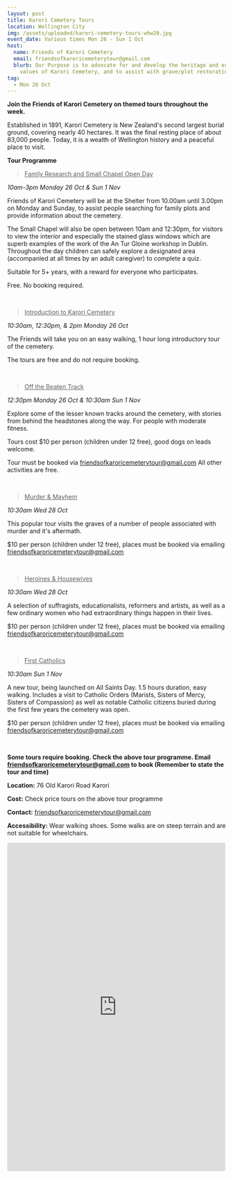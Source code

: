 ```yaml
---
layout: post
title: Karori Cemetery Tours
location: Wellington City
img: /assets/uploaded/karori-cemetery-tours-whw20.jpg
event_date: Various times Mon 26 - Sun 1 Oct
host:
  name: Friends of Karori Cemetery
  email: friendsofkaroricemeterytour@gmail.com
  blurb: Our Purpose is to advocate for and develop the heritage and ecological
    values of Karori Cemetery, and to assist with grave/plot restoration
tag:
  - Mon 26 Oct
---
```

**Join the Friends of Karori Cemetery on themed tours throughout the week.** 

Established in 1891, Karori Cemetery is New Zealand's second largest burial ground, covering nearly 40 hectares. It was the final resting place of about 83,000 people. Today, it is a wealth of Wellington history and a peaceful place to visit. 

**Tour Programme** 

<BLOCKQUOTE><u>Family Research and Small Chapel Open Day</u> </BLOCKQUOTE>

*10am-3pm Monday 26 Oct & Sun 1 Nov* <br>

Friends of Karori Cemetery will be at the Shelter from 10.00am until 3.00pm on Monday and Sunday, to assist people searching for family plots and provide information about the cemetery. <br>

The Small Chapel will also be open between 10am and 12:30pm, for visitors to view the interior and especially the stained glass windows which are superb examples of the work of the An Tur Gloine workshop in Dublin. Throughout the day children can safely explore a designated area (accompanied at all times by an adult caregiver) to complete a quiz. <br>

Suitable for 5+ years, with a reward for everyone who participates.<br>

Free. No booking required.<br>

<br>

<BLOCKQUOTE> <u>Introduction to Karori Cemetery
</u> </BLOCKQUOTE>

*10:30am, 12:30pm, & 2pm Monday 26 Oct*

The Friends will take you on an easy walking, 1 hour long introductory tour of the cemetery. 

The tours are free and do not require booking.

<br>
 
<BLOCKQUOTE> <u>Off the Beaten Track</u> </BLOCKQUOTE>

*12:30pm Monday 26 Oct & 10:30am Sun 1 Nov*

Explore some of the lesser known tracks around the cemetery, with stories from behind the headstones along the way. For people with moderate fitness.

Tours cost $10 per person (children under 12 free), good dogs on leads welcome. 

Tour must be booked via friendsofkaroricemeterytour@gmail.com All other activities are free.

<br>

<BLOCKQUOTE> <u>Murder & Mayhem</u> </BLOCKQUOTE>

*10:30am Wed 28 Oct*

This popular tour visits the graves of a number of people associated with murder and it's aftermath.

$10 per person (children under 12 free), places must be booked via emailing friendsofkaroricemeterytour@gmail.com

<br>

<BLOCKQUOTE> <u>Heroines & Housewives</u> </BLOCKQUOTE>

*10:30am Wed 28 Oct*

A selection of suffragists, educationalists, reformers and artists, as well as a few ordinary women who had extraordinary things happen in their lives.

$10 per person (children under 12 free), places must be booked via emailing friendsofkaroricemeterytour@gmail.com

<br>

<BLOCKQUOTE> <u>First Catholics</u> </BLOCKQUOTE>

*10:30am Sun 1 Nov*

A new tour, being launched on All Saints Day. 1.5 hours duration, easy walking. Includes a visit to Catholic Orders (Marists, Sisters of Mercy, Sisters of Compassion) as well as notable Catholic citizens buried during the first few years the cemetery was open.

$10 per person (children under 12 free), places must be booked via emailing friendsofkaroricemeterytour@gmail.com

<br>

**Some tours require booking. Check the above tour programme. Email friendsofkaroricemeterytour@gmail.com to book (Remember to state the tour and time)**

**Location:** 76 Old Karori Road Karori

**Cost:** Check price tours on the above tour programme

**Contact:** friendsofkaroricemeterytour@gmail.com

**Accessibility:** Wear walking shoes. Some walks are on steep terrain and are not suitable for wheelchairs.



<iframe class="instagram-media instagram-media-rendered" id="instagram-embed-0" src="https://www.instagram.com/p/CD0q7WxAeDQ/embed/captioned/?cr=1&amp;v=12&amp;wp=1080&amp;rd=https%3A%2F%2Fwellingtonheritageweek.co.nz&amp;rp=%2Fevent%2Fwainuiomata-historical-community-exhibition%2F#%7B%22ci%22%3A0%2C%22os%22%3A310.95499999355525%2C%22ls%22%3A164.63500005193055%2C%22le%22%3A184.0500000398606%7D" allowtransparency="true" allowfullscreen="true" frameborder="0" height="756" data-instgrm-payload-id="instagram-media-payload-0" scrolling="no" style="background: white;max-width: 540px;width: calc(100% - 3px);border-radius: 3px;border: 1px solid rgb(219, 219, 219);box-shadow: none;display: block;margin: 0px 0px 12px;min-width: 290px;padding: 0px;"></iframe>